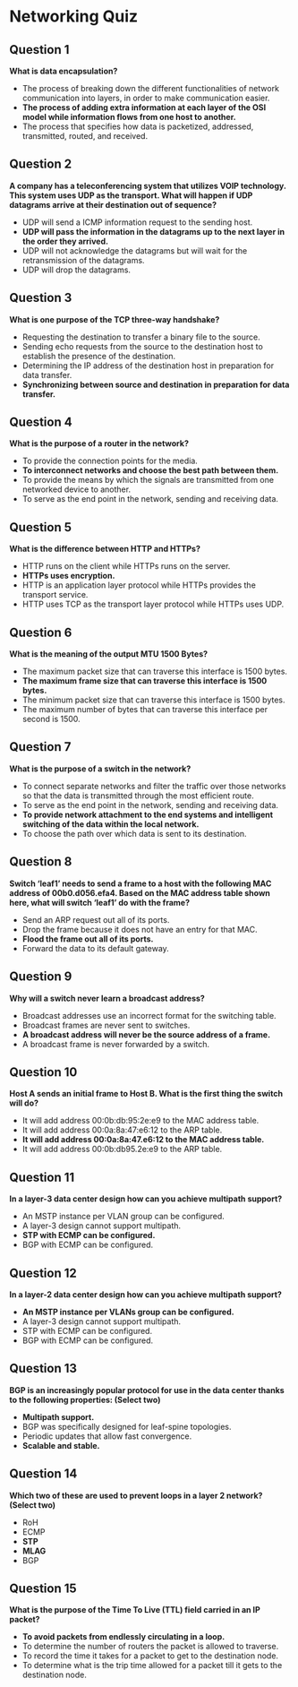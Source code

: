 # Networking Quiz

## Question 1
**What is data encapsulation?**  

- The process of breaking down the different functionalities of network communication into layers, in order to make communication easier.
- **The process of adding extra information at each layer of the OSI model while information flows from one host to another.**
- The process that specifies how data is packetized, addressed, transmitted, routed, and received.

## Question 2
**A company has a teleconferencing system that utilizes VOIP technology. This system uses UDP as the transport. What will happen if UDP datagrams arrive at their destination out of sequence?**

- UDP will send a ICMP information request to the sending host.
- **UDP will pass the information in the datagrams up to the next layer in the order they arrived.**
- UDP will not acknowledge the datagrams but will wait for the retransmission of the datagrams.
- UDP will drop the datagrams.

## Question 3
**What is one purpose of the TCP three-way handshake?**

- Requesting the destination to transfer a binary file to the source.
- Sending echo requests from the source to the destination host to establish the presence of the destination.
- Determining the IP address of the destination host in preparation for data transfer.
- **Synchronizing between source and destination in preparation for data transfer.**

## Question 4
**What is the purpose of a router in the network?**

- To provide the connection points for the media.
- **To interconnect networks and choose the best path between them.**
- To provide the means by which the signals are transmitted from one networked device to another.
- To serve as the end point in the network, sending and receiving data.

## Question 5
**What is the difference between HTTP and HTTPs?**

- HTTP runs on the client while HTTPs runs on the server.
- **HTTPs uses encryption.**
- HTTP is an application layer protocol while HTTPs provides the transport service.
- HTTP uses TCP as the transport layer protocol while HTTPs uses UDP.

## Question 6
**What is the meaning of the output MTU 1500 Bytes?**

- The maximum packet size that can traverse this interface is 1500 bytes.
- **The maximum frame size that can traverse this interface is 1500 bytes.**
- The minimum packet size that can traverse this interface is 1500 bytes.
- The maximum number of bytes that can traverse this interface per second is 1500.

## Question 7
**What is the purpose of a switch in the network?**

- To connect separate networks and filter the traffic over those networks so that the data is transmitted through the most efficient route.
- To serve as the end point in the network, sending and receiving data.
- **To provide network attachment to the end systems and intelligent switching of the data within the local network.**
- To choose the path over which data is sent to its destination.

## Question 8
**Switch ‘leaf1’ needs to send a frame to a host with the following MAC address of 00b0.d056.efa4. Based on the MAC address table shown here, what will switch ‘leaf1’ do with the frame?**

- Send an ARP request out all of its ports.
- Drop the frame because it does not have an entry for that MAC.
- **Flood the frame out all of its ports.**
- Forward the data to its default gateway.

## Question 9
**Why will a switch never learn a broadcast address?**

- Broadcast addresses use an incorrect format for the switching table.
- Broadcast frames are never sent to switches.
- **A broadcast address will never be the source address of a frame.**
- A broadcast frame is never forwarded by a switch.

## Question 10
**Host A sends an initial frame to Host B. What is the first thing the switch will do?**

- It will add address 00:0b:db:95:2e:e9 to the MAC address table.
- It will add address 00:0a:8a:47:e6:12 to the ARP table.
- **It will add address 00:0a:8a:47.e6:12 to the MAC address table.**
- It will add address 00:0b:db95.2e:e9 to the ARP table.

## Question 11
**In a layer-3 data center design how can you achieve multipath support?**

- An MSTP instance per VLAN group can be configured.
- A layer-3 design cannot support multipath.
- **STP with ECMP can be configured.**
- BGP with ECMP can be configured.

## Question 12
**In a layer-2 data center design how can you achieve multipath support?**

- **An MSTP instance per VLANs group can be configured.**
- A layer-3 design cannot support multipath.
- STP with ECMP can be configured.
- BGP with ECMP can be configured.

## Question 13
**BGP is an increasingly popular protocol for use in the data center thanks to the following properties: (Select two)**

- **Multipath support.**
- BGP was specifically designed for leaf-spine topologies.
- Periodic updates that allow fast convergence.
- **Scalable and stable.**

## Question 14
**Which two of these are used to prevent loops in a layer 2 network? (Select two)**

- RoH
- ECMP
- **STP**
- **MLAG**
- BGP

## Question 15
**What is the purpose of the Time To Live (TTL) field carried in an IP packet?**

- **To avoid packets from endlessly circulating in a loop.**
- To determine the number of routers the packet is allowed to traverse.
- To record the time it takes for a packet to get to the destination node.
- To determine what is the trip time allowed for a packet till it gets to the destination node.
